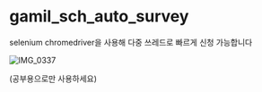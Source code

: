 # gamil_sch_auto_survey
selenium chromedriver을 사용해 다중 쓰레드로 빠르게 신청 가능합니다

![IMG_0337](https://user-images.githubusercontent.com/99240950/162574577-52171de4-7e80-4f0a-b8d6-e4cbb9f00f19.png)

(공부용으로만 사용하세요)
